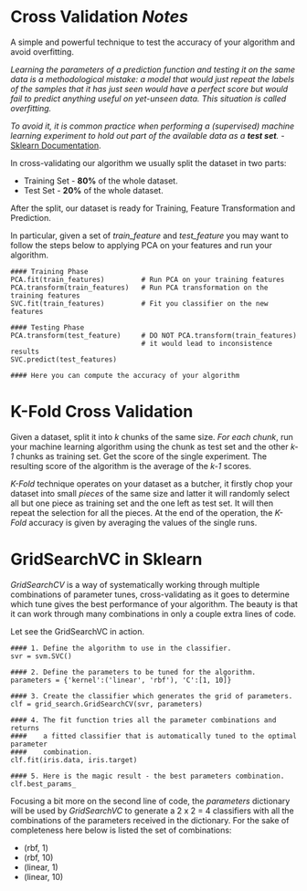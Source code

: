 Cross Validation _Notes_
========================

A simple and powerful technique to test the accuracy of your algorithm and avoid
overfitting.

_Learning the parameters of a prediction function and testing it on the same data
is a methodological mistake: a model that would just repeat the labels of the
samples that it has just seen would have a perfect score but would fail to
predict anything useful on yet-unseen data. This situation is called overfitting._

_To avoid it, it is common practice when performing a (supervised) machine learning
experiment to hold out part of the available data as a **test set**._ - [Sklearn Documentation](http://scikit-learn.org/stable/modules/cross_validation.html).

In cross-validating our algorithm we usually split the dataset in two parts:

  * Training Set - **80%** of the whole dataset.
  * Test Set - **20%** of the whole dataset.

After the split, our dataset is ready for Training, Feature Transformation and Prediction.

In particular, given a set of _train_feature_ and _test_feature_ you may want to
follow the steps below to applying PCA on your features and run your algorithm.

    #### Training Phase
    PCA.fit(train_features)         # Run PCA on your training features
    PCA.transform(train_features)   # Run PCA transformation on the training features
    SVC.fit(train_features)         # Fit you classifier on the new features

    #### Testing Phase
    PCA.transform(test_feature)     # DO NOT PCA.transform(train_features)
                                    # it would lead to inconsistence results
    SVC.predict(test_features)

    #### Here you can compute the accuracy of your algorithm

K-Fold Cross Validation
=======================

Given a dataset, split it into _k_ chunks of the same size.
_For each chunk_, run your machine learning algorithm using the chunk as test set
and the other _k-1_ chunks as training set. Get the score of the single experiment.
The resulting score of the algorithm is the average of the _k-1_ scores.

_K-Fold_ technique operates on your dataset as a butcher, it firstly chop your dataset
into small _pieces_ of the same size and latter it will randomly select all but one
piece as training set and the one left as test set. It will then repeat the selection
for all the pieces. At the end of the operation, the _K-Fold_ accuracy is given
by averaging the values of the single runs.

GridSearchVC in Sklearn
=======================

_GridSearchCV_ is a way of systematically working through multiple combinations
of parameter tunes, cross-validating as it goes to determine which tune gives
the best performance of your algorithm. The beauty is that it can work through
many combinations in only a couple extra lines of code.

Let see the GridSearchVC in action.

    #### 1. Define the algorithm to use in the classifier.
    svr = svm.SVC()

    #### 2. Define the parameters to be tuned for the algorithm.
    parameters = {'kernel':('linear', 'rbf'), 'C':[1, 10]}

    #### 3. Create the classifier which generates the grid of parameters.
    clf = grid_search.GridSearchCV(svr, parameters)

    #### 4. The fit function tries all the parameter combinations and returns
    ####    a fitted classifier that is automatically tuned to the optimal parameter
    ####    combination.
    clf.fit(iris.data, iris.target)

    #### 5. Here is the magic result - the best parameters combination.
    clf.best_params_

Focusing a bit more on the second line of code, the _parameters_ dictionary will
be used by _GridSearchVC_ to generate a 2 x 2 = 4 classifiers with all the
combinations of the parameters received in the dictionary.
For the sake of completeness here below is listed the set of combinations:

  * (rbf, 1)
  * (rbf, 10)
  * (linear, 1)
  * (linear, 10)
